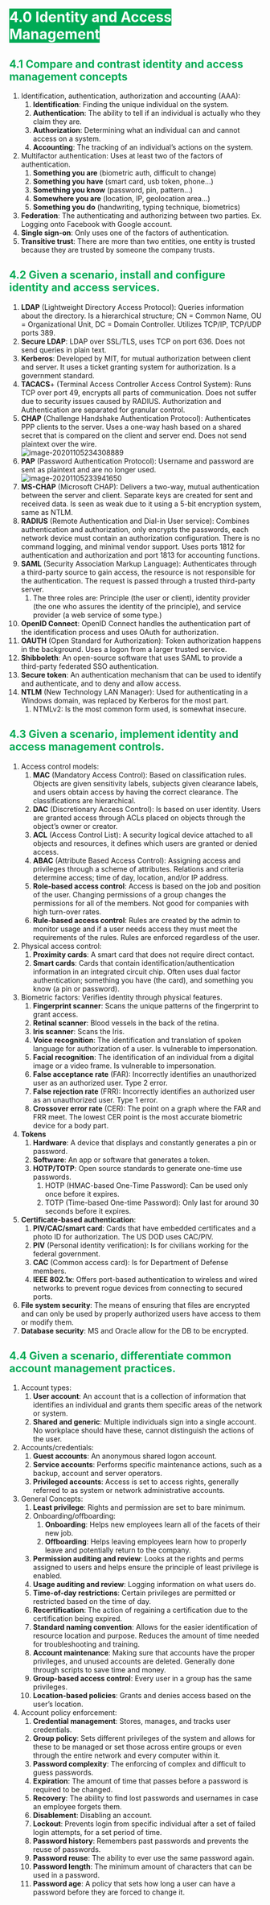 # **<span style="color:white;background-color:#00aa55">4.0 Identity and Access Management</span>**

## <span style="color:#00aa55">4.1 Compare and contrast identity and access management concepts</span>

1. Identification, authentication, authorization and accounting (AAA):
    1. **Identification**: Finding the unique individual on the system.
    2. **Authentication**: The ability to tell if an individual is actually who they claim they are.
    3. **Authorization**: Determining what an individual can and cannot access on a system.
    4. **Accounting**: The tracking of an individual’s actions on the system.
2. Multifactor authentication: Uses at least two of the factors of authentication.
    1. **Something you are** (biometric auth, difficult to change)
    2. **Something you have** (smart card, usb token, phone...)
    3. **Something you know** (password, pin, pattern...)
    4. **Somewhere you are** (location, IP, geolocation area...)
    5. **Something you do** (handwriting, typing technique, biometrics)
3. **Federation**: The authenticating and authorizing between two parties. Ex. Logging onto Facebook with Google account.
4. **Single sign-on**: Only uses one of the factors of authentication.
5. **Transitive trust**: There are more than two entities, one entity is trusted because they are trusted by someone the company trusts.

## <span style="color:#00aa55">4.2 Given a scenario, install and configure identity and access services.</span>

1. **LDAP** (Lightweight Directory Access Protocol): Queries information about the directory. Is a hierarchical structure; CN = Common Name, OU = Organizational Unit, DC = Domain Controller. Utilizes TCP/IP, TCP/UDP ports 389.
2. **Secure LDAP**: LDAP over SSL/TLS, uses TCP on port 636. Does not send queries in plain text.
3. **Kerberos**: Developed by MIT, for mutual authorization between client and server. It uses a ticket granting system for authorization. Is a government standard.
4. **TACACS**+ (Terminal Access Controller Access Control System): Runs TCP over port 49, encrypts all parts of communication. Does not suffer due to security issues caused by RADIUS. Authorization and Authentication are separated for granular control.
5. **CHAP** (Challenge Handshake Authentication Protocol): Authenticates PPP clients to the server. Uses a one-way hash based on a shared secret that is compared on the client and server end. Does not send plaintext over the wire.  
    ![image-20201105234308889](assets/image-20201105234308889.png)
6. **PAP** (Password Authentication Protocol): Username and password are sent as plaintext and are no longer used.  
    ![image-20201105233941650](assets/image-20201105233941650.png)
7. **MS-CHAP** (Microsoft CHAP): Delivers a two-way, mutual authentication between the server and client. Separate keys are created for sent and received data. Is seen as weak due to it using a 5-bit encryption system, same as NTLM.
8. **RADIUS** (Remote Authentication and Dial-in User service): Combines authentication and authorization, only encrypts the passwords, each network device must contain an authorization configuration. There is no command logging, and minimal vendor support. Uses ports 1812 for authentication and authorization and port 1813 for accounting functions.
9. **SAML** (Security Association Markup Language): Authenticates through a third-party source to gain access, the resource is not responsible for the authentication. The request is passed through a trusted third-party server.
    1. The three roles are: Principle (the user or client), identity provider (the one who assures the identity of the principle), and service provider (a web service of some type.)
10. **OpenID Connect**: OpenID Connect handles the authentication part of the identification process and uses OAuth for authorization.
11. **OAUTH** (Open Standard for Authorization): Token authorization happens in the background. Uses a logon from a larger trusted service.
12. **Shibboleth**: An open-source software that uses SAML to provide a third-party federated SSO authentication.
13. **Secure token**: An authentication mechanism that can be used to identify and authenticate, and to deny and allow access.
14. **NTLM** (New Technology LAN Manager): Used for authenticating in a Windows domain, was replaced by Kerberos for the most part.
     1. NTMLv2: Is the most common form used, is somewhat insecure.

## <span style="color:#00aa55">4.3 Given a scenario, implement identity and access management controls.</span>

1. Access control models:
    1. **MAC** (Mandatory Access Control): Based on classification rules. Objects are given sensitivity labels, subjects given clearance labels, and users obtain access by having the correct clearance. The classifications are hierarchical.
    2. **DAC** (Discretionary Access Control): Is based on user identity. Users are granted access through ACLs placed on objects through the object’s owner or creator.
    3. **ACL** (Access Control List): A security logical device attached to all objects and resources, it defines which users are granted or denied access.
    4. **ABAC** (Attribute Based Access Control): Assigning access and privileges through a scheme of attributes. Relations and criteria determine access; time of day, location, and/or IP address.
    5. **Role-based access control**: Access is based on the job and position of the user. Changing permissions of a group changes the permissions for all of the members. Not good for companies with high turn-over rates.
    6. **Rule-based access control**: Rules are created by the admin to monitor usage and if a user needs access they must meet the requirements of the rules. Rules are enforced regardless of the user.
2. Physical access control:
    1. **Proximity cards**: A smart card that does not require direct contact.
    2. **Smart cards**: Cards that contain identification/authentication information in an integrated circuit chip. Often uses dual factor authentication; something you have (the card), and something you know (a pin or password).
3. Biometric factors: Verifies identity through physical features.
    1. **Fingerprint scanner**: Scans the unique patterns of the fingerprint to grant access.
    2. **Retinal scanner**: Blood vessels in the back of the retina.
    3. **Iris scanner**: Scans the Iris.
    4. **Voice recognition**: The identification and translation of spoken language for authorization of a user. Is vulnerable to impersonation.
    5. **Facial recognition**: The identification of an individual from a digital image or a video frame. Is vulnerable to impersonation.
    6. **False acceptance rate** (FAR): Incorrectly identifies an unauthorized user as an authorized user. Type 2 error.
    7. **False rejection rate** (FRR): Incorrectly identifies an authorized user as an unauthorized user. Type 1 error.
    8. **Crossover error rate** (CER): The point on a graph where the FAR and FRR meet. The lowest CER point is the most accurate biometric device for a body part.
4. **Tokens**
    1. **Hardware**: A device that displays and constantly generates a pin or password.
    2. **Software**: An app or software that generates a token.
    3. **HOTP/TOTP**: Open source standards to generate one-time use passwords.
        1. HOTP (HMAC-based One-Time Password): Can be used only once before it expires.
        2. TOTP (Time-based One-time Password): Only last for around 30 seconds before it expires.
5. **Certificate-based authentication**:
    1. **PIV/CAC/smart card**: Cards that have embedded certificates and a photo ID for authorization. The US DOD uses CAC/PIV.
    2. **PIV** (Personal identity verification): Is for civilians working for the federal government.
    3. **CAC** (Common access card): Is for Department of Defense members.
    4. **IEEE 802.1x**: Offers port-based authentication to wireless and wired networks to prevent rogue devices from connecting to secured ports.
6. **File system security**: The means of ensuring that files are encrypted and can only be used by properly authorized users have access to them or modify them.
7. **Database security**: MS and Oracle allow for the DB to be encrypted.

## <span style="color:#00aa55">4.4 Given a scenario, differentiate common account management practices.</span>

1. Account types:
    1. **User account**: An account that is a collection of information that identifies an individual and grants them specific areas of the network or system.
    2. **Shared and generic**: Multiple individuals sign into a single account. No workplace should have these, cannot distinguish the actions of the user.
2. Accounts/credentials:
    1. **Guest accounts**: An anonymous shared logon account.
    2. **Service accounts**: Performs specific maintenance actions, such as a backup, account and server operators.
    3. **Privileged accounts**: Access is set to access rights, generally referred to as system or network administrative accounts.
3. General Concepts:
    1. **Least privilege**: Rights and permission are set to bare minimum.
    2. Onboarding/offboarding:
        1. **Onboarding**: Helps new employees learn all of the facets of their new job.
        2. **Offboarding**: Helps leaving employees learn how to properly leave and potentially return to the company.
    3. **Permission auditing and review**: Looks at the rights and perms assigned to users and helps ensure the principle of least privilege is enabled.
    4. **Usage auditing and review**: Logging information on what users do.
    5. **Time-of-day restrictions**: Certain privileges are permitted or restricted based on the time of day.
    6. **Recertification**: The action of regaining a certification due to the certification being expired.
    7. **Standard naming convention**: Allows for the easier identification of resource location and purpose. Reduces the amount of time needed for troubleshooting and training.
    8. **Account maintenance**: Making sure that accounts have the proper privileges, and unused accounts are deleted. Generally done through scripts to save time and money.
    9. **Group-based access control**: Every user in a group has the same privileges.
    10. **Location-based policies**: Grants and denies access based on the user’s location.
4. Account policy enforcement:
   1. **Credential management**: Stores, manages, and tracks user credentials.
   2. **Group policy**: Sets different privileges of the system and allows for these to be managed or set those across entire groups or even through the entire network and every computer within it.
   3. **Password complexity**: The enforcing of complex and difficult to guess passwords.
   4. **Expiration**: The amount of time that passes before a password is required to be changed.
   5. **Recovery**: The ability to find lost passwords and usernames in case an employee forgets them.
   6. **Disablement**: Disabling an account.
   7. **Lockout**: Prevents login from specific individual after a set of failed login attempts, for a set period of time.
   8. **Password history**: Remembers past passwords and prevents the reuse of passwords.
   9. **Password reuse**: The ability to ever use the same password again.
   10. **Password length**: The minimum amount of characters that can be used in a password.
   11. **Password age**: A policy that sets how long a user can have a password before they are forced to change it.
